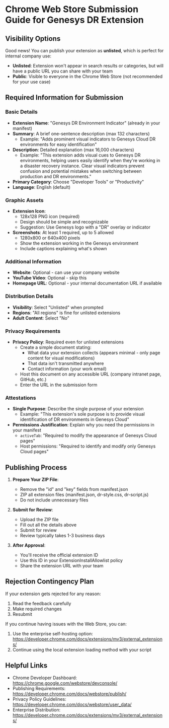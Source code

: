 # Chrome Web Store Submission Guide for Genesys DR Extension

## Visibility Options

Good news! You can publish your extension as **unlisted**, which is perfect for internal company use:

- **Unlisted**: Extension won't appear in search results or categories, but will have a public URL you can share with your team
- **Public**: Visible to everyone in the Chrome Web Store (not recommended for your use case)

## Required Information for Submission

### Basic Details
- **Extension Name**: "Genesys DR Environment Indicator" (already in your manifest)
- **Summary**: A brief one-sentence description (max 132 characters)
  - Example: "Adds prominent visual indicators to Genesys Cloud DR environments for easy identification"
- **Description**: Detailed explanation (max 16,000 characters)
  - Example: "This extension adds visual cues to Genesys DR environments, helping users easily identify when they're working in a disaster recovery instance. Clear visual indicators prevent confusion and potential mistakes when switching between production and DR environments."
- **Primary Category**: Choose "Developer Tools" or "Productivity"
- **Language**: English (default)

### Graphic Assets
- **Extension Icon**: 
  - 128x128 PNG icon (required)
  - Design should be simple and recognizable
  - Suggestion: Use Genesys logo with a "DR" overlay or indicator
- **Screenshots**: At least 1 required, up to 5 allowed
  - 1280x800 or 640x400 pixels
  - Show the extension working in the Genesys environment
  - Include captions explaining what's shown

### Additional Information
- **Website**: Optional - can use your company website
- **YouTube Video**: Optional - skip this
- **Homepage URL**: Optional - your internal documentation URL if available

### Distribution Details
- **Visibility**: Select "Unlisted" when prompted
- **Regions**: "All regions" is fine for unlisted extensions
- **Adult Content**: Select "No"

### Privacy Requirements
- **Privacy Policy**: Required even for unlisted extensions
  - Create a simple document stating:
    - What data your extension collects (appears minimal - only page content for visual modifications)
    - That data isn't transmitted anywhere
    - Contact information (your work email)
  - Host this document on any accessible URL (company intranet page, GitHub, etc.)
  - Enter the URL in the submission form

### Attestations
- **Single Purpose**: Describe the single purpose of your extension
  - Example: "This extension's sole purpose is to provide visual identification of DR environments in Genesys Cloud"
- **Permissions Justification**: Explain why you need the permissions in your manifest
  - `activeTab`: "Required to modify the appearance of Genesys Cloud pages"
  - Host permissions: "Required to identify and modify only Genesys Cloud pages"

## Publishing Process

1. **Prepare Your ZIP File**:
   - Remove the "id" and "key" fields from manifest.json
   - ZIP all extension files (manifest.json, dr-style.css, dr-script.js)
   - Do not include unnecessary files

2. **Submit for Review**:
   - Upload the ZIP file
   - Fill out all the details above
   - Submit for review
   - Review typically takes 1-3 business days

3. **After Approval**:
   - You'll receive the official extension ID
   - Use this ID in your ExtensionInstallAllowlist policy
   - Share the extension URL with your team

## Rejection Contingency Plan

If your extension gets rejected for any reason:

1. Read the feedback carefully
2. Make required changes
3. Resubmit

If you continue having issues with the Web Store, you can:
1. Use the enterprise self-hosting option: https://developer.chrome.com/docs/extensions/mv3/external_extensions/
2. Continue using the local extension loading method with your script

## Helpful Links

- Chrome Developer Dashboard: https://chrome.google.com/webstore/devconsole/
- Publishing Requirements: https://developer.chrome.com/docs/webstore/publish/
- Privacy Policy Guidelines: https://developer.chrome.com/docs/webstore/user_data/
- Enterprise Distribution: https://developer.chrome.com/docs/extensions/mv3/external_extensions/ 